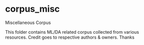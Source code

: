 # corpus_misc
Miscellaneous Corpus

This folder contains ML/DA related corpus collected from various resources. Credit goes to respective authors & owners. Thanks
